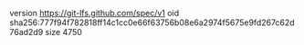 version https://git-lfs.github.com/spec/v1
oid sha256:777f94f782818ff14c1cc0e66f63756b08e6a2974f5675e9fd267c62d76ad2d9
size 4750
